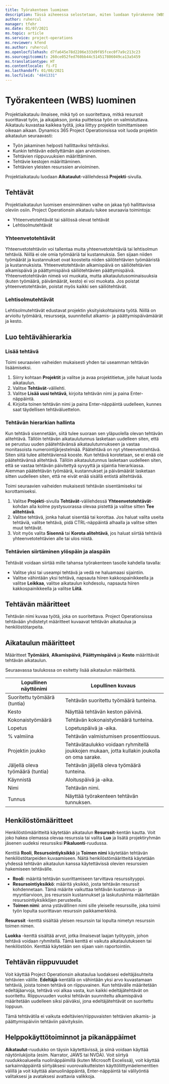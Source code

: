 ```yaml
---
title: Työrakenteen luominen
description: Tässä aiheeessa selostetaan, miten luodaan työrakenne (WBS) sisältäen perusohjausobjektit uudessa aikataulutuksen käyttöliittymässä.
author: ruhercul
manager: tfehr
ms.date: 01/07/2021
ms.topic: article
ms.service: project-operations
ms.reviewer: kfend
ms.author: ruhercul
ms.openlocfilehash: d7fa645e78d2206e333d9f85fcec0f7a9c213c23
ms.sourcegitcommit: 260ce052fed760bb44c514517806049ca13a5459
ms.translationtype: HT
ms.contentlocale: fi-FI
ms.lasthandoff: 01/08/2021
ms.locfileid: "4841331"
---
```

# <a name="create-a-work-breakdown-structure-wbs"></a>Työrakenteen (WBS) luominen

Projektiaikataulu ilmaisee, mikä työ on suoritettava, mitkä resurssit suorittavat työn, ja aikajakson, jonka puitteissa työn on valmistuttava. Aikataulu kuvastaa kaikkea työtä, joka liittyy projektin toimittamiseen oikeaan aikaan. Dynamics 365 Project Operationsissa voit luoda projektin aikataulun seuraavasti:

  - Työn jakaminen helposti hallittaviksi tehtäviksi.
  - Kunkin tehtävän edellyttämän ajan arvioiminen.
  - Tehtävien riippuvuuksien määrittäminen.
  - Tehtävie kestojen määrittäminen.
  - Tehtävien yleisten resurssien arvioiminen. 

Projektiaikataulu luodaan **Aikataulut**-välilehdessä **Projekti**-sivulla.

## <a name="tasks"></a>Tehtävät

Projektiaikataulun luomisen ensimmäinen vaihe on jakaa työ hallittavissa oleviin osiin. Project Operationsin aikataulu tukee seuraavia toimintoja:

- Yhteenvetotehtävät tai säilössä olevat tehtävät
- Lehtisolmutehtävät

### <a name="summary-tasks"></a>Yhteenvetotehtävät

Yhteenvetotehtäviin voi tallentaa muita yhteenvetotehtäviä tai lehtisolmun tehtäviä. Niillä ei ole omia työmääriä tai kustannuksia. Sen sijaan niiden työmäärät ja kustannukset ovat koosteita niiden säilötehtävien työmääristä ja kustannuksista. Yhteenvetotehtävän alkamispäivä on säiliötehtävien alkamispäivä ja päättymispäivä säiliötehtävien päättymispäivä. Yhteenvetotehtävän nimeä voi muokata, mutta aikataulutusominaisuuksia (kuten työmäärä, päivämäärät, kesto) ei voi muokata. Jos poistat yhteenvetotehtävän, poistat myös kaikki sen säiliötehtävät.

### <a name="leaf-node-tasks"></a>Lehtisolmutehtävät

Lehtisolmutehtävät edustavat projektin yksityiskohtaisinta työtä. Niillä on arvioitu työmäärä, resursseja, suunnitellut alkamis- ja päättymispäivämäärät ja kesto.

## <a name="create-a-task-hierarchy"></a>Luo tehtävähierarkia

### <a name="add-a-task"></a>Lisää tehtävä

Toimi seuraavien vaiheiden mukaisesti yhden tai useamman tehtävän lisäämiseksi.

1. Siirry kohtaan **Projektit** ja valitse ja avaa projektitietue, jolle haluat luoda aikataulun. 
2. Valitse **Tehtävät**-välilehti. 
3. Valitse **Lisää uusi tehtävä**, kirjoita tehtävän nimi ja paina Enter-näppäintä.
2. Kirjoita toinen tehtävän nimi ja paina Enter-näppäintä uudelleen, kunnes saat täydellisen tehtäväluettelon.

### <a name="manage-hierarchy-of-a-task"></a>Tehtävän hierarkian hallinta

Kun tehtävä sisennetään, siitä tulee suoraan sen yläpuolella olevan tehtävän alitehtävä. Tällöin tehtävän aikataulutunnus lasketaan uudelleen siten, että se perustuu uuden päätehtävänsä aikataulutunnukseen ja vastaa monitasoista numerointijärjestelmää. Päätehtävä on nyt yhteenvetotehtävä. Siten siitä tulee alitehtäviensä kooste. Kun tehtävä korotetaan, se ei enää ole päätehtävänsä alitehtävä. Tällöin aikataulutunnus lasketaan uudelleen siten, että se vastaa tehtävän päivitettyä syvyyttä ja sijaintia hierarkiassa. Aiemman päätehtävän työmäärä, kustannukset ja päivämäärät lasketaan sitten uudelleen siten, että ne eivät enää sisällä entistä alitehtävää.

Toimi seuraavien vaiheiden mukaisesti tehtävän sisentämiseksi tai korottamiseksi.

1. Valitse **Projekti**-sivulla **Tehtävät**-välilehdessä **Yhteenvetotehtävät**-kohdan alla kolme pystysuorassa olevaa pistettä ja valitse sitten **Tee alitehtävä**. 
2. Valitse tehtävä, jonka haluat sisentää tai korottaa. Jos haluat valita useita tehtäviä, valitse tehtävä, pidä CTRL-näppäintä alhaalla ja valitse sitten muut tehtävät.
2. Voit myös valita **Sisennä** tai **Korota alitehtävä**, jos haluat siirtää tehtäviä yhteenvetotehtävien alle tai ulos niistä.

### <a name="move-tasks-up-and-down"></a>Tehtävien siirtäminen ylöspäin ja alaspäin

Tehtävät voidaan siirtää mille tahansa työrakenteen tasolle kahdella tavalla:

- Valitse yksi tai useampi tehtävä ja vedä ne haluamaasi sijaintiin.
- Valitse vähintään yksi tehtävä, napsauta hiiren kakkospainikkeella ja valitse **Leikkaa**, valitse aikataulun kohdesolu, napsauta hiiren kakkospainikkeella ja valitse **Liitä**.

## <a name="task-attributes"></a>Tehtävän määritteet

Tehtävän nimi kuvaa työtä, joka on suoritettava. Project Operationsissa tehtävään yhdistetyt määritteet kuvaavat tehtävän aikataulua ja henkilöstötarpeita.

## <a name="schedule-attributes"></a>Aikataulun määritteet

Määritteet **Työmäärä**, **Alkamispäivä**, **Päättymispäivä** ja **Kesto** määrittävät tehtävän aikataulun.

Seuraavassa taulukossa on esitetty lisää aikataulun määritteitä.

| **Lopullinen näyttönimi** | **Lopullinen kuvaus** |
| --- | --- |
| Suoritettu työmäärä (tuntia) | Tehtävän suoritettu työmäärä tunteina. |
| Kesto | Näyttää tehtävän keston päivinä. |
| Kokonaistyömäärä | Tehtävän kokonaistyömäärä tunteina. |
| Lopetus | Lopetuspäivä ja ‑aika. |
| % valmiina | Tehtävän valmistumisen prosenttiosuus. |
| Projektin joukko | Tehtävätaulukko voidaan ryhmitellä joukkojen mukaan, jotta kullakin joukolla on oma sarake. |
| Jäljellä oleva työmäärä (tuntia) | Tehtävän jäljellä oleva työmäärä tunteina. |
| Käynnistä | Aloituspäivä ja ‑aika. |
| Nimi | Tehtävän nimi. |
| Tunnus | Näyttää työrakenteen tehtävän tunnuksen. |

## <a name="staffing-attributes"></a>Henkilöstömääritteet

Henkilöstömääritteitä käytetään aikataulun **Resurssit**-kentän kautta. Voit joko hakea olemassa olevaa resurssia tai valita **Luo** ja lisätä projektiryhmän jäsenen uudeksi resurssiksi **Pikaluonti**-ruudussa.

Kenttiä **Rooli**, **Resursointiyksikkö** ja **Toimen nimi** käytetään tehtävän henkilöstötarpeiden kuvaamiseen. Näitä henkilöstömääritteitä käytetään yhdessä tehtävän aikataulun kanssa käytettävissä olevien resurssien hakemiseen tehtävälle.

   - **Rooli**: määritä tehtävän suorittamiseen tarvittava resurssityyppi.
   - **Resursointiyksikkö**: määritä yksikkö, josta tehtävän resurssit kohdennetaan. Tämä määrite vaikuttaa tehtävän kustannus- ja myyntiarvioon, jos resurssin kustannukset ja laskutushinta määritetään resursointiyksikköjen perusteella.
   - **Toimen nimi**: anna ystävällinen nimi sille yleiselle resurssille, joka toimii työn lopulta suorittavan resurssin paikkamerkkinä.

**Resurssit** -kenttä sisältää yleisen resurssin tai lopulta nimetyn resurssin toimen nimen.

**Luokka** -kenttä sisältää arvot, jotka ilmaisevat laajan työtyypin, johon tehtävä voidaan ryhmitellä. Tämä kenttä ei vaikuta aikataulutukseen tai henkilöstöön. Kenttää käytetään sen sijaan vain raportointiin.

## <a name="task-dependencies"></a>Tehtävän riippuvuudet

Voit käyttää Project Operationsin aikataulua luodaksesi edeltäjäsuhteita tehtävien välille. **Edeltäjä**-kentällä on vähintään yksi arvo kuvastamaan tehtäviä, joista toinen tehtävä on riippuvainen. Kun tehtävälle määritetään edeltäjäarvoja, tehtävä voi alkaa vasta, kun kaikki edeltäjätehtävät on suoritettu. Riippuvuuden vuoksi tehtävän suunniteltu alkamispäivä määritetään uudelleen siksi päiväksi, jona edeltäjätehtävät on suoritettu loppuun.

Tämä tehtävätila ei vaikuta edeltävien/riippuvaisten tehtävien alkamis- ja päättymispäiviin tehtäviin päivityksiin.

## <a name="accessibility-and-keyboard-shortcuts"></a>Helppokäyttötoiminnot ja pikanäppäimet

**Aikataulut**-ruudukko on täysin käytettävissä, ja siinä voidaan käyttää näytönlukijoita (esim. Narrator, JAWS tai NVDA). Voit siirtyä ruudukkoalueella nuolinäppäimillä (kuten Microsoft Excelissä), voit käyttää sarkainnäppäintä siirtyäksesi vuorovaikutteisten käyttöliittymäelementtien välillä ja voit käyttää alanuolinäppäintä, Enter-näppäintä tai välilyöntiä valitaksesi ja avataksesi avattavia valikkoja.
